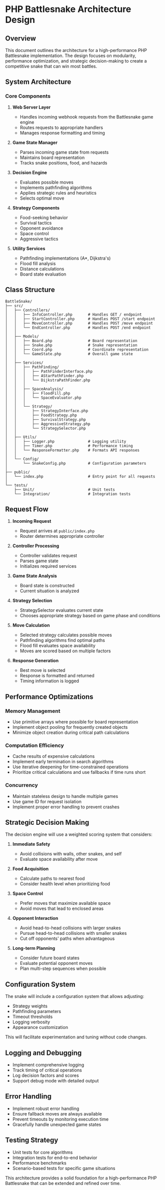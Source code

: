 # PHP Battlesnake Architecture Design

## Overview

This document outlines the architecture for a high-performance PHP Battlesnake implementation. The design focuses on modularity, performance optimization, and strategic decision-making to create a competitive snake that can win most battles.

## System Architecture

### Core Components

1. **Web Server Layer**
   - Handles incoming webhook requests from the Battlesnake game engine
   - Routes requests to appropriate handlers
   - Manages response formatting and timing

2. **Game State Manager**
   - Parses incoming game state from requests
   - Maintains board representation
   - Tracks snake positions, food, and hazards

3. **Decision Engine**
   - Evaluates possible moves
   - Implements pathfinding algorithms
   - Applies strategic rules and heuristics
   - Selects optimal move

4. **Strategy Components**
   - Food-seeking behavior
   - Survival tactics
   - Opponent avoidance
   - Space control
   - Aggressive tactics

5. **Utility Services**
   - Pathfinding implementations (A*, Dijkstra's)
   - Flood fill analysis
   - Distance calculations
   - Board state evaluation

## Class Structure

```
BattleSnake/
├── src/
│   ├── Controllers/
│   │   ├── InfoController.php       # Handles GET / endpoint
│   │   ├── StartController.php      # Handles POST /start endpoint
│   │   ├── MoveController.php       # Handles POST /move endpoint
│   │   └── EndController.php        # Handles POST /end endpoint
│   │
│   ├── Models/
│   │   ├── Board.php                # Board representation
│   │   ├── Snake.php                # Snake representation
│   │   ├── Coord.php                # Coordinate representation
│   │   └── GameState.php            # Overall game state
│   │
│   ├── Services/
│   │   ├── PathFinding/
│   │   │   ├── PathFinderInterface.php
│   │   │   ├── AStarPathFinder.php
│   │   │   └── DijkstraPathFinder.php
│   │   │
│   │   ├── SpaceAnalysis/
│   │   │   ├── FloodFill.php
│   │   │   └── SpaceEvaluator.php
│   │   │
│   │   └── Strategy/
│   │       ├── StrategyInterface.php
│   │       ├── FoodStrategy.php
│   │       ├── SurvivalStrategy.php
│   │       ├── AggressiveStrategy.php
│   │       └── StrategySelector.php
│   │
│   ├── Utils/
│   │   ├── Logger.php               # Logging utility
│   │   ├── Timer.php                # Performance timing
│   │   └── ResponseFormatter.php    # Formats API responses
│   │
│   └── Config/
│       └── SnakeConfig.php          # Configuration parameters
│
├── public/
│   └── index.php                    # Entry point for all requests
│
└── tests/
    ├── Unit/                        # Unit tests
    └── Integration/                 # Integration tests
```

## Request Flow

1. **Incoming Request**
   - Request arrives at `public/index.php`
   - Router determines appropriate controller

2. **Controller Processing**
   - Controller validates request
   - Parses game state
   - Initializes required services

3. **Game State Analysis**
   - Board state is constructed
   - Current situation is analyzed

4. **Strategy Selection**
   - StrategySelector evaluates current state
   - Chooses appropriate strategy based on game phase and conditions

5. **Move Calculation**
   - Selected strategy calculates possible moves
   - Pathfinding algorithms find optimal paths
   - Flood fill evaluates space availability
   - Moves are scored based on multiple factors

6. **Response Generation**
   - Best move is selected
   - Response is formatted and returned
   - Timing information is logged

## Performance Optimizations

### Memory Management

- Use primitive arrays where possible for board representation
- Implement object pooling for frequently created objects
- Minimize object creation during critical path calculations

### Computation Efficiency

- Cache results of expensive calculations
- Implement early termination in search algorithms
- Use iterative deepening for time-constrained operations
- Prioritize critical calculations and use fallbacks if time runs short

### Concurrency

- Maintain stateless design to handle multiple games
- Use game ID for request isolation
- Implement proper error handling to prevent crashes

## Strategic Decision Making

The decision engine will use a weighted scoring system that considers:

1. **Immediate Safety**
   - Avoid collisions with walls, other snakes, and self
   - Evaluate space availability after move

2. **Food Acquisition**
   - Calculate paths to nearest food
   - Consider health level when prioritizing food

3. **Space Control**
   - Prefer moves that maximize available space
   - Avoid moves that lead to enclosed areas

4. **Opponent Interaction**
   - Avoid head-to-head collisions with larger snakes
   - Pursue head-to-head collisions with smaller snakes
   - Cut off opponents' paths when advantageous

5. **Long-term Planning**
   - Consider future board states
   - Evaluate potential opponent moves
   - Plan multi-step sequences when possible

## Configuration System

The snake will include a configuration system that allows adjusting:

- Strategy weights
- Pathfinding parameters
- Timeout thresholds
- Logging verbosity
- Appearance customization

This will facilitate experimentation and tuning without code changes.

## Logging and Debugging

- Implement comprehensive logging
- Track timing of critical operations
- Log decision factors and scores
- Support debug mode with detailed output

## Error Handling

- Implement robust error handling
- Ensure fallback moves are always available
- Prevent timeouts by monitoring execution time
- Gracefully handle unexpected game states

## Testing Strategy

- Unit tests for core algorithms
- Integration tests for end-to-end behavior
- Performance benchmarks
- Scenario-based tests for specific game situations

This architecture provides a solid foundation for a high-performance PHP Battlesnake that can be extended and refined over time.
